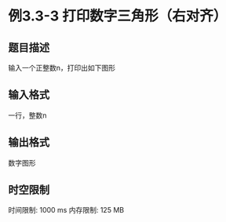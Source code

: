 # 例3.3-3 打印数字三角形（右对齐）

## 题目描述

输入一个正整数n，打印出如下图形

## 输入格式

一行，整数n

## 输出格式

数字图形

## 时空限制

时间限制: 1000 ms
内存限制: 125 MB
